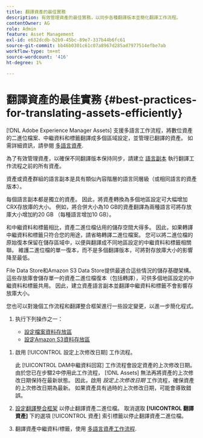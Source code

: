 ```yaml
---
title: 翻譯資產的最佳實務
description: 有效管理資產的最佳實務，以同步各種翻譯版本並簡化翻譯工作流程。
contentOwner: AG
role: Admin
feature: Asset Management
exl-id: e632dcdb-b2b9-45bc-89e7-337b44b6fc61
source-git-commit: bb46b0301c61c07a8967d285ad7977514efbe7ab
workflow-type: tm+mt
source-wordcount: '416'
ht-degree: 1%

---
```


# 翻譯資產的最佳實務 {#best-practices-for-translating-assets-efficiently}

[!DNL Adobe Experience Manager Assets] 支援多語言工作流程，將數位資產的二進位檔案、中繼資料和標籤翻譯成多個區域設定，並管理已翻譯的資產。 如需詳細資訊，請參閱 [多語言資產](multilingual-assets.md).

為了有效管理資產，以確保不同翻譯版本保持同步，請建立 [語言副本](preparing-assets-for-translation.md) 執行翻譯工作流程之前的所有資產。

資產或資產群組的語言副本是具有類似內容階層的語言同層級（或相同語言的資產版本）。

每個語言副本都是獨立的資產。 因此，將資產轉換為多個地區設定可大幅增加CRX存放庫的大小。 例如，將合併大小為10 GB的資產翻譯為兩種語言可將存放庫大小增加約20 GB （每種語言增加10 GB）。

和中繼資料和標籤相比，資產二進位檔佔用的儲存空間大得多。 因此，如果轉譯中繼資料和標籤只符合您的用途，請省略轉譯二進位檔案。 您可以將二進位檔的原始復本保留在儲存區域中，以便與翻譯成不同地區設定的中繼資料和標籤相關聯。 維護二進位檔的單一復本，而不是多個翻譯版本，可將對存放庫大小的影響降至最低。

File Data Store和Amazon S3 Data Store提供最適合這些情況的儲存基礎架構。 這些存放庫會儲存單一的資產二進位檔復本（包括轉譯），可供多個地區設定的中繼資料和標籤共用。 因此，建立資產語言副本並翻譯中繼資料和標籤不會影響存放庫大小。

您也可以對幾個工作流程和翻譯整合框架進行一些設定變更，以進一步簡化程式。

1. 执行下列操作之一：

   * [設定檔案資料存放區](/help/sites-deploying/data-store-config.md)
   * [設定Amazon S3資料存放區](/help/sites-deploying/data-store-config.md)

<!--
1. Disable the [DAM MetaData Write-back](/help/sites-administering/workflow-offloader.md#disable-offloading) workflow.

   As the name suggests, the [!UICONTROL DAM Metadata Writeback] workflow rewrites the metadata to the binary file. Because the metadata changes after translation, writing it back to the binary file generates a different binary for a language copy.

   >[!NOTE]
   >
   >Disabling the [!UICONTROL DAM MetaData Writeback] workflow turns off XMP metadata write-back on asset binaries. Consequently, future metadata changes are no longer be saved within the assets. Evaluate the consequences before disabling this workflow.
-->

1. 啟用 [!UICONTROL 設定上次修改日期] 工作流程。

   此 [!UICONTROL DAM中繼資料回寫] 工作流程會設定資產的上次修改日期。 由於您已在步驟2中停用此工作流程， [!DNL Assets] 無法再將資產的上次修改日期保持在最新狀態。 因此，啟用 *設定上次修改日期* 工作流程，確保資產的上次修改日期為最新。 如果資產具有過時的上次修改日期，可能會導致錯誤。

1. [設定翻譯整合框架](/help/sites-administering/tc-tic.md) 以停止翻譯資產二進位檔。 取消選取 **[!UICONTROL 翻譯資產]** 下的選項 [!UICONTROL 資產] 索引標籤以停止翻譯資產二進位檔。
1. 翻譯資產中繼資料/標籤，使用 [多語言資產工作流程](multilingual-assets.md).
